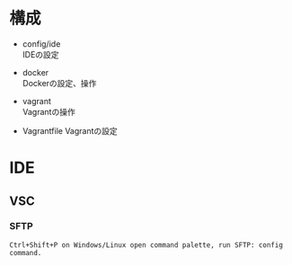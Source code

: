 # 構成
- config/ide  
IDEの設定

- docker  
Dockerの設定、操作

- vagrant  
Vagrantの操作

- Vagrantfile
Vagrantの設定

# IDE
## VSC
### SFTP

```
Ctrl+Shift+P on Windows/Linux open command palette, run SFTP: config command.
```
